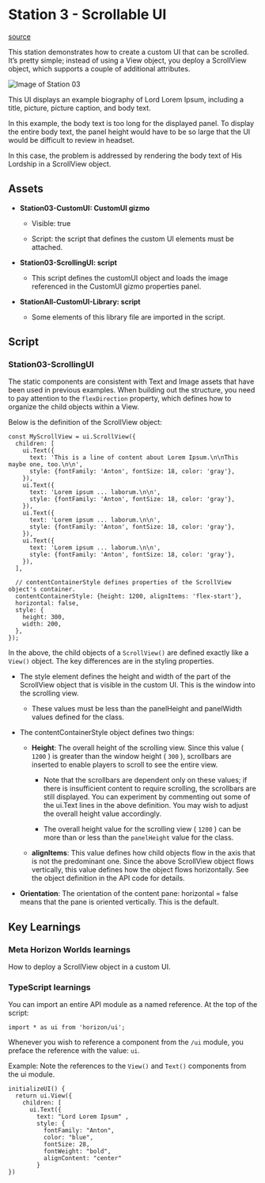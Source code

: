 # Station 3 - Scrollable UI

[source](https://developers.meta.com/horizon-worlds/learn/documentation/tutorial-worlds/custom-ui-examples-tutorial/station-3-scrollable-ui)

This station demonstrates how to create a custom UI that can be scrolled. It’s pretty simple; instead of using a View object, you deploy a ScrollView object, which supports a couple of additional attributes.

![Image of Station 03](https://scontent.flba1-1.fna.fbcdn.net/v/t39.2365-6/475789154_646003197937635_3988288094259662487_n.png?_nc_cat=108&ccb=1-7&_nc_sid=e280be&_nc_ohc=ehl2q-JtGNQQ7kNvwEKOeeh&_nc_oc=AdmIpn2eVe35dJtEAw1jPkVnmkqBnas5FD4jkwLkh7eVBbw1bp5H4abWx06OrGJke8s&_nc_zt=14&_nc_ht=scontent.flba1-1.fna&_nc_gid=KdE24ksuvF8roARTE2JZsg&oh=00_AfRai4SI3oM2xNHWRo6Ggms8zI5qXXtebgy6Vxkev21nxA&oe=689B8EAE)

This UI displays an example biography of Lord Lorem Ipsum, including a title, picture, picture caption, and body text.

In this example, the body text is too long for the displayed panel. To display the entire body text, the panel height would have to be so large that the UI would be difficult to review in headset.

In this case, the problem is addressed by rendering the body text of His Lordship in a ScrollView object.

## Assets

*   **Station03-CustomUI: CustomUI gizmo**
    
    *   Visible: true
    
    *   Script: the script that defines the custom UI elements must be attached.

*   **Station03-ScrollingUI: script**
    
    *   This script defines the customUI object and loads the image referenced in the CustomUI gizmo properties panel.

*   **StationAll-CustomUI-Library: script**
    
    *   Some elements of this library file are imported in the script.

## Script

### Station03-ScrollingUI

The static components are consistent with Text and Image assets that have been used in previous examples. When building out the structure, you need to pay attention to the `flexDirection` property, which defines how to organize the child objects within a View.

Below is the definition of the ScrollView object:

```
const MyScrollView = ui.ScrollView({
  children: [
    ui.Text({
      text: 'This is a line of content about Lorem Ipsum.\n\nThis maybe one, too.\n\n',
      style: {fontFamily: 'Anton', fontSize: 18, color: 'gray'},
    }),
    ui.Text({
      text: 'Lorem ipsum ... laborum.\n\n',
      style: {fontFamily: 'Anton', fontSize: 18, color: 'gray'},
    }),
    ui.Text({
      text: 'Lorem ipsum ... laborum.\n\n',
      style: {fontFamily: 'Anton', fontSize: 18, color: 'gray'},
    }),
    ui.Text({
      text: 'Lorem ipsum ... laborum.\n\n',
      style: {fontFamily: 'Anton', fontSize: 18, color: 'gray'},
    }),
  ],

  // contentContainerStyle defines properties of the ScrollView object's container.
  contentContainerStyle: {height: 1200, alignItems: 'flex-start'},
  horizontal: false,
  style: {
    height: 300,
    width: 200,
  },
});
```

In the above, the child objects of a `ScrollView()` are defined exactly like a `View()` object. The key differences are in the styling properties.

*   The style element defines the height and width of the part of the ScrollView object that is visible in the custom UI. This is the window into the scrolling view.
    
    *   These values must be less than the panelHeight and panelWidth values defined for the class.

*   The contentContainerStyle object defines two things:
    
    *   **Height**: The overall height of the scrolling view. Since this value ( `1200` ) is greater than the window height ( `300` ), scrollbars are inserted to enable players to scroll to see the entire view.
        
        *   Note that the scrollbars are dependent only on these values; if there is insufficient content to require scrolling, the scrollbars are still displayed. You can experiment by commenting out some of the ui.Text lines in the above definition. You may wish to adjust the overall height value accordingly.
        
        *   The overall height value for the scrolling view ( `1200` ) can be more than or less than the `panelHeight` value for the class.
    
    *   **alignItems**: This value defines how child objects flow in the axis that is not the predominant one. Since the above ScrollView object flows vertically, this value defines how the object flows horizontally. See the object definition in the API code for details.

*   **Orientation**: The orientation of the content pane: horizontal = false means that the pane is oriented vertically. This is the default.

## Key Learnings

### Meta Horizon Worlds learnings

How to deploy a ScrollView object in a custom UI.

### TypeScript learnings

You can import an entire API module as a named reference. At the top of the script:

```
import * as ui from 'horizon/ui';
```

Whenever you wish to reference a component from the `/ui` module, you preface the reference with the value: `ui`.

Example: Note the references to the `View()` and `Text()` components from the ui module.

```
initializeUI() {
  return ui.View({
    children: [
      ui.Text({
        text: "Lord Lorem Ipsum" ,
        style: {
          fontFamily: "Anton",
          color: "blue",
          fontSize: 28,
          fontWeight: "bold",
          alignContent: "center"
        }
})
```

 

 

 

 

 

 

 

 

 

 

 

 

 

 

 

 

 

 

 

 

 

 

 

 

 

 

 

 

 

 

 

 

 

 

 

 

 

 

 

 

 

 

 

 

 

 

 

 